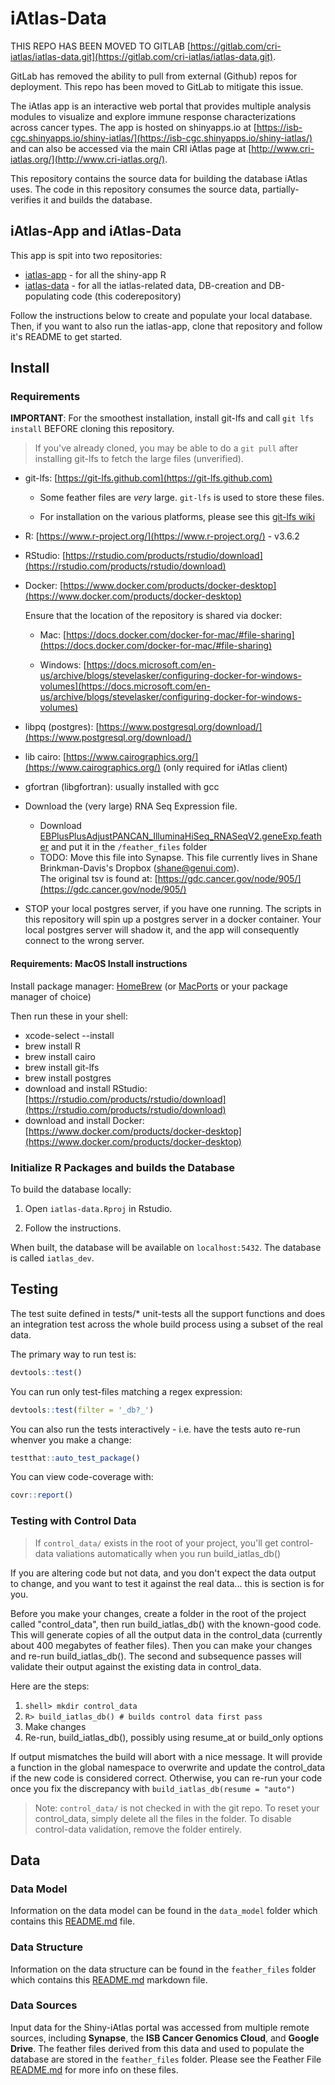 # iAtlas-Data

THIS REPO HAS BEEN MOVED TO GITLAB [https://gitlab.com/cri-iatlas/iatlas-data.git](https://gitlab.com/cri-iatlas/iatlas-data.git).

GitLab has removed the ability to pull from external (Github) repos for deployment. This repo has been moved to GitLab to mitigate this issue.

The iAtlas app is an interactive web portal that provides multiple analysis modules to visualize and explore immune response characterizations across cancer types. The app is hosted on shinyapps.io at [https://isb-cgc.shinyapps.io/shiny-iatlas/](https://isb-cgc.shinyapps.io/shiny-iatlas/) and can also be accessed via the main CRI iAtlas page at [http://www.cri-iatlas.org/](http://www.cri-iatlas.org/).

This repository contains the source data for building the database iAtlas uses. The code in this repository consumes the source data, partially-verifies it and builds the database.

## iAtlas-App and iAtlas-Data

This app is spit into two repositories:

- [iatlas-app](https://github.com/CRI-iAtlas/iatlas-app) - for all the shiny-app R
- [iatlas-data](https://github.com/CRI-iAtlas/iatlas-data) - for all the iatlas-related data, DB-creation and DB-populating code (this coderepository)

Follow the instructions below to create and populate your local database. Then, if you want to also run the iatlas-app, clone that repository and follow it's README to get started.

## Install

### Requirements

**IMPORTANT**: For the smoothest installation, install git-lfs and call `git lfs install` BEFORE cloning this repository.

> If you've already cloned, you may be able to do a `git pull` after installing git-lfs to fetch the large files (unverified).

- git-lfs: [https://git-lfs.github.com](https://git-lfs.github.com)

  - Some feather files are _very_ large. `git-lfs` is used to store these files.

  - For installation on the various platforms, please see this [git-lfs wiki](https://github.com/git-lfs/git-lfs/wiki/Installation)

- R: [https://www.r-project.org/](https://www.r-project.org/) - v3.6.2

- RStudio: [https://rstudio.com/products/rstudio/download](https://rstudio.com/products/rstudio/download)

- Docker: [https://www.docker.com/products/docker-desktop](https://www.docker.com/products/docker-desktop)

  Ensure that the location of the repository is shared via docker:

  - Mac: [https://docs.docker.com/docker-for-mac/#file-sharing](https://docs.docker.com/docker-for-mac/#file-sharing)

  - Windows: [https://docs.microsoft.com/en-us/archive/blogs/stevelasker/configuring-docker-for-windows-volumes](https://docs.microsoft.com/en-us/archive/blogs/stevelasker/configuring-docker-for-windows-volumes)

- libpq (postgres): [https://www.postgresql.org/download/](https://www.postgresql.org/download/)

- lib cairo: [https://www.cairographics.org/](https://www.cairographics.org/) (only required for iAtlas client)

- gfortran (libgfortran): usually installed with gcc

- Download the (very large) RNA Seq Expression file.

  - Download [EBPlusPlusAdjustPANCAN_IlluminaHiSeq_RNASeqV2.geneExp.feather](https://www.dropbox.com/s/a3ok4o63glq4p3j/EBPlusPlusAdjustPANCAN_IlluminaHiSeq_RNASeqV2.geneExp.feather?dl=0) and put it in the `/feather_files` folder
  - TODO: Move this file into Synapse. This file currently lives in Shane Brinkman-Davis's Dropbox (shane@genui.com).\
    The original tsv is found at: [https://gdc.cancer.gov/node/905/](https://gdc.cancer.gov/node/905/)

- STOP your local postgres server, if you have one running. The scripts in this repository will spin up a postgres server in a docker container. Your local postgres server will shadow it, and the app will consequently connect to the wrong server.

#### Requirements: MacOS Install instructions

Install package manager: [HomeBrew](https://brew.sh/) (or [MacPorts](https://www.macports.org/) or your package manager of choice)

Then run these in your shell:

- xcode-select --install
- brew install R
- brew install cairo
- brew install git-lfs
- brew install postgres
- download and install RStudio: [https://rstudio.com/products/rstudio/download](https://rstudio.com/products/rstudio/download)
- download and install Docker: [https://www.docker.com/products/docker-desktop](https://www.docker.com/products/docker-desktop)

### Initialize R Packages and builds the Database

To build the database locally:

1. Open `iatlas-data.Rproj` in Rstudio.

1. Follow the instructions.

When built, the database will be available on `localhost:5432`. The database is called `iatlas_dev`.

## Testing

The test suite defined in tests/\* unit-tests all the support functions and does an integration test across the whole build process using a subset of the real data.

The primary way to run test is:

```R
devtools::test()
```

You can run only test-files matching a regex expression:

```R
devtools::test(filter = '_db?_')
```

You can also run the tests interactively - i.e. have the tests auto re-run whenver you make a change:

```R
testthat::auto_test_package()
```

You can view code-coverage with:

```R
covr::report()
```

### Testing with Control Data

> If `control_data/` exists in the root of your project, you'll get control-data valiations automatically when you run build_iatlas_db()

If you are altering code but not data, and you don't expect the data output to change, and you want to test it against the real data... this is section is for you.

Before you make your changes, create a folder in the root of the project called "control_data", then run build_iatlas_db() with the known-good code. This will generate copies of all the output data in the control_data (currently about 400 megabytes of feather files). Then you can make your changes and re-run build_iatlas_db(). The second and subsequence passes will validate their output against the existing data in control_data.

Here are the steps:

1. `shell> mkdir control_data`
2. `R> build_iatlas_db() # builds control data first pass`
3. Make changes
4. Re-run, build_iatlas_db(), possibly using resume_at or build_only options

If output mismatches the build will abort with a nice message. It will provide a function in the global namespace to overwrite and update the control_data if the new code is considered correct. Otherwise, you can re-run your code once you fix the discrepancy with `build_iatlas_db(resume = "auto")`

> Note: `control_data/` is not checked in with the git repo. To reset your control_data, simply delete all the files in the folder. To disable control-data validation, remove the folder entirely.

## Data

### Data Model

Information on the data model can be found in the `data_model` folder which contains this [README.md](./data_model/README.md#iatlas-data-model) file.

### Data Structure

Information on the data structure can be found in the `feather_files` folder which contains this [README.md](./feather_files/README.md#iatlas-data-structures) markdown file.

### Data Sources

Input data for the Shiny-iAtlas portal was accessed from multiple remote sources, including **Synapse**, the **ISB Cancer Genomics Cloud**, and **Google Drive**. The feather files derived from this data and used to populate the database are stored in the `feather_files` folder. Please see the Feather File [README.md](./feather_files/README.md) for more info on these files.
